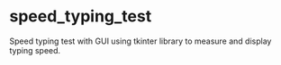 # speed_typing_test
 Speed typing test with GUI using tkinter library to measure and display typing speed.

